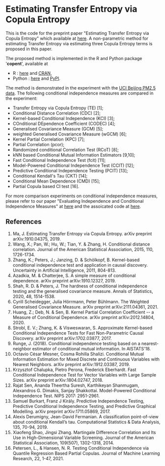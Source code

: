 # Estimating Transfer Entropy via Copula Entropy
This is the code for the preprint paper "Estimating Transfer Entropy via Copula Entropy" which available at [here](https://arxiv.org/abs/1910.04375). A non-parametric method for estimating Transfer Entropy via estimating three Copula Entropy terms is proposed in this paper.

The proposed method is implemented in the R and Python package '**copent**', available at 
* R : [here](https://github.com/majianthu/copent) and  [CRAN](https://cran.r-project.org/package=copent), 
* Python : [here](https://github.com/majianthu/pycopent) and [PyPI](https://pypi.org/project/copent). 
 
The method is demonstrated in the experiment with the [UCI Beijing PM2.5 data](http://archive.ics.uci.edu/ml/datasets/Beijing+PM2.5+Data). The following conditional independence measures are compared in the experiment:
* Transfer Entropy via Copula Entropy (TE) [1];
* Conditional Distance Correlation (CDC) [2];
* Kernel-based Conditional Independence (KCI) [3];
* COnditional DEpendence Coefficient (CODEC) [4];
* Generalised Covariance Measure (GCM) [5];
* weighted Generalised Covariance Measure (wGCM) [6];
* Kernel Partial Correlation (KPC) [7];
* Partial Correlation (pcor);
* Randomized conditional Correlation Test (RCoT) [8];
* kNN based Conditional Mutual Information Estimators [9,10];
* Fast Conditional Independence Test (fcit) [11];
* Model-Powered Conditional Independence Test (CCIT) [12];
* Predictive Conditional Independence Testing (PCIT) [13];
* Conditional Kendall's Tau (CKT) [14];
* Conditional Mean Dependence (CMD) [15];
* Partial Copula based CI test [16].

For more comparison experiments on conditional independence measures, please refer to our paper "Evaluating Independence and Conditional Independence Measures" at [here](https://arxiv.org/abs/2205.07253) and the assoicated code at [here](https://github.com/majianthu/eval).

## References
1. Ma, J. Estimating Transfer Entropy via Copula Entropy. arXiv preprint arXiv:1910.04375, 2019.
2. Wang, X.; Pan, W.; Hu, W.; Tian, Y. & Zhang, H. Conditional distance correlation. Journal of the American Statistical Association, 2015, 110, 1726-1734.
3. Zhang, K.; Peters, J.; Janzing, D. & Schölkopf, B. Kernel-based conditional independence test and application in causal discovery. Uncertainty in Artificial Intelligence, 2011, 804-813.
4. Azadkia, M. & Chatterjee, S. A simple measure of conditional dependence. arXiv preprint arXiv:1910.12327, 2019.
5. Shah, R. D. & Peters, J. The hardness of conditional independence testing and the generalised covariance measure. Annals of Statistics, 2020, 48, 1514-1538.
6. Cyrill Scheidegger, Julia Hörrmann, Peter Bühlmann. The Weighted Generalised Covariance Measure. arXiv preprint arXiv:2111.04361, 2021.
7. Huang, Z.; Deb, N. & Sen, B. Kernel Partial Correlation Coefficient -- a Measure of Conditional Dependence. arXiv preprint arXiv:2012.14804, 2020.
8. Strobl, E. V.; Zhang, K. & Visweswaran, S. Approximate Kernel-based Conditional Independence Tests for Fast Non-Parametric Causal Discovery. arXiv preprint arXiv:1702.03877, 2017.
9. Runge, J. (2018). Conditional independence testing based on a nearest-neighbor estimator of conditional mutual information. In AISTATS'18.
10. Octavio César Mesner, Cosma Rohilla Shalizi. Conditional Mutual Information Estimation for Mixed Discrete and Continuous Variables with Nearest Neighbors. arXiv preprint arXiv:1912.03387, 2019.
11. Krzysztof Chalupka, Pietro Perona, Frederick Eberhardt. Fast Conditional Independence Test for Vector Variables with Large Sample Sizes. arXiv preprint arXiv:1804.02747, 2018.
12. Rajat Sen, Ananda Theertha Suresh, Karthikeyan Shanmugam, Alexandros G. Dimakis, Sanjay Shakkottai. Model-Powered Conditional Independence Test. NIPS 2017: 2951-2961.
13. Samuel Burkart, Franz J Király. Predictive Independence Testing, Predictive Conditional Independence Testing, and Predictive Graphical Modelling. arXiv preprint arXiv:1711.05869, 2017.
14. Alexis Derumigny, Jean-David Fermanian. A classification point-of-view about conditional Kendall’s tau. Computational Statistics & Data Analysis, 135, 70-94, 2019.
15. Xiaofeng Shao, Jingsi Zhang. Martingale Difference Correlation and Its Use in High-Dimensional Variable Screening. Journal of the American Statistical Association, 109(507), 1302-1318, 2014.
16. Petersen, L., & Hansen, N. R. Testing Conditional Independence via Quantile Regression Based Partial Copulas. Journal of Machine Learning Research, 22, 1-47, 2021.

